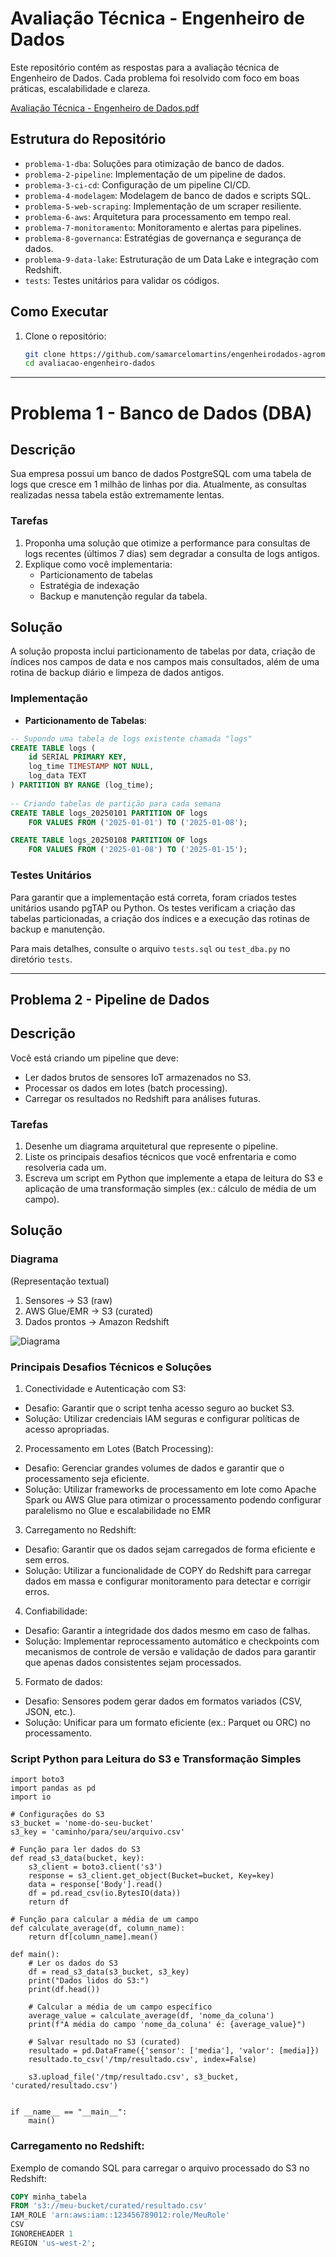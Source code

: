 # Avaliação Técnica - Engenheiro de Dados

Este repositório contém as respostas para a avaliação técnica de Engenheiro de Dados. Cada problema foi resolvido com foco em boas práticas, escalabilidade e clareza.

[Avaliação Técnica - Engenheiro de Dados.pdf](https://github.com/user-attachments/files/18404134/Avaliacao.Tecnica.-.Engenheiro.de.Dados.corrigida.pdf)


## Estrutura do Repositório
- `problema-1-dba`: Soluções para otimização de banco de dados.
- `problema-2-pipeline`: Implementação de um pipeline de dados.
- `problema-3-ci-cd`: Configuração de um pipeline CI/CD.
- `problema-4-modelagem`: Modelagem de banco de dados e scripts SQL.
- `problema-5-web-scraping`: Implementação de um scraper resiliente.
- `problema-6-aws`: Arquitetura para processamento em tempo real.
- `problema-7-monitoramento`: Monitoramento e alertas para pipelines.
- `problema-8-governanca`: Estratégias de governança e segurança de dados.
- `problema-9-data-lake`: Estruturação de um Data Lake e integração com Redshift.
- `tests`: Testes unitários para validar os códigos.

## Como Executar
1. Clone o repositório:
   ```bash
   git clone https://github.com/samarcelomartins/engenheirodados-agromercantil.git
   cd avaliacao-engenheiro-dados

___________
# Problema 1 - Banco de Dados (DBA)

## Descrição
Sua empresa possui um banco de dados PostgreSQL com uma tabela de logs que cresce em 1 milhão de linhas por dia. Atualmente, as consultas realizadas nessa tabela estão extremamente lentas.

### Tarefas
1. Proponha uma solução que otimize a performance para consultas de logs recentes (últimos 7 dias) sem degradar a consulta de logs antigos.
2. Explique como você implementaria:
   - Particionamento de tabelas
   - Estratégia de indexação
   - Backup e manutenção regular da tabela.


## Solução
A solução proposta inclui particionamento de tabelas por data, criação de índices nos campos de data e nos campos mais consultados, além de uma rotina de backup diário e limpeza de dados antigos.

### Implementação

- **Particionamento de Tabelas**:
```sql
-- Supondo uma tabela de logs existente chamada "logs"
CREATE TABLE logs (
    id SERIAL PRIMARY KEY,
    log_time TIMESTAMP NOT NULL,
    log_data TEXT
) PARTITION BY RANGE (log_time);
 
-- Criando tabelas de partição para cada semana
CREATE TABLE logs_20250101 PARTITION OF logs
    FOR VALUES FROM ('2025-01-01') TO ('2025-01-08');

CREATE TABLE logs_20250108 PARTITION OF logs
    FOR VALUES FROM ('2025-01-08') TO ('2025-01-15');
```

### Testes Unitários
Para garantir que a implementação está correta, foram criados testes unitários usando pgTAP ou Python. Os testes verificam a criação das tabelas particionadas, a criação dos índices e a execução das rotinas de backup e manutenção.

Para mais detalhes, consulte o arquivo `tests.sql` ou `test_dba.py` no diretório `tests`.

_________

## Problema 2 - Pipeline de Dados

## Descrição 
Você está criando um pipeline que deve:
- Ler dados brutos de sensores IoT armazenados no S3.
- Processar os dados em lotes (batch processing).
- Carregar os resultados no Redshift para análises futuras.

### Tarefas
1. Desenhe um diagrama arquitetural que represente o pipeline.
2. Liste os principais desafios técnicos que você enfrentaria e como resolveria cada um.
3. Escreva um script em Python que implemente a etapa de leitura do S3 e aplicação de uma transformação simples (ex.: cálculo de média de um campo).

## Solução

### Diagrama

(Representação textual)
1. Sensores → S3 (raw)
2. AWS Glue/EMR → S3 (curated)
3. Dados prontos → Amazon Redshift

![Diagrama](https://github.com/user-attachments/assets/a2bde838-09a6-4bbe-8230-c602bef889f9)

### Principais Desafios Técnicos e Soluções

1. Conectividade e Autenticação com S3:
* Desafio: Garantir que o script tenha acesso seguro ao bucket S3.
* Solução: Utilizar credenciais IAM seguras e configurar políticas de acesso apropriadas.

2. Processamento em Lotes (Batch Processing):
* Desafio: Gerenciar grandes volumes de dados e garantir que o processamento seja eficiente.
* Solução: Utilizar frameworks de processamento em lote como Apache Spark ou AWS Glue para otimizar o processamento podendo configurar paralelismo no Glue e escalabilidade no EMR

3. Carregamento no Redshift:
* Desafio: Garantir que os dados sejam carregados de forma eficiente e sem erros.
* Solução: Utilizar a funcionalidade de COPY do Redshift para carregar dados em massa e configurar monitoramento para detectar e corrigir erros.

4. Confiabilidade:
* Desafio: Garantir a integridade dos dados mesmo em caso de falhas.
* Solução: Implementar reprocessamento automático e checkpoints com mecanismos de controle de versão e validação de dados para garantir que apenas dados consistentes sejam processados.

5. Formato de dados:
* Desafio: Sensores podem gerar dados em formatos variados (CSV, JSON, etc.).
* Solução: Unificar para um formato eficiente (ex.: Parquet ou ORC) no processamento.

### Script Python para Leitura do S3 e Transformação Simples
```
import boto3
import pandas as pd
import io

# Configurações do S3
s3_bucket = 'nome-do-seu-bucket'
s3_key = 'caminho/para/seu/arquivo.csv'

# Função para ler dados do S3
def read_s3_data(bucket, key):
    s3_client = boto3.client('s3')
    response = s3_client.get_object(Bucket=bucket, Key=key)
    data = response['Body'].read()
    df = pd.read_csv(io.BytesIO(data))
    return df

# Função para calcular a média de um campo
def calculate_average(df, column_name):
    return df[column_name].mean()

def main():
    # Ler os dados do S3
    df = read_s3_data(s3_bucket, s3_key)
    print("Dados lidos do S3:")
    print(df.head())

    # Calcular a média de um campo específico
    average_value = calculate_average(df, 'nome_da_coluna')
    print(f"A média do campo 'nome_da_coluna' é: {average_value}")

    # Salvar resultado no S3 (curated)
    resultado = pd.DataFrame({'sensor': ['media'], 'valor': [media]})
    resultado.to_csv('/tmp/resultado.csv', index=False)

    s3.upload_file('/tmp/resultado.csv', s3_bucket, 'curated/resultado.csv')


if __name__ == "__main__":
    main()
```
 ### Carregamento no Redshift:
Exemplo de comando SQL para carregar o arquivo processado do S3 no Redshift:
```sql
COPY minha_tabela
FROM 's3://meu-bucket/curated/resultado.csv'
IAM_ROLE 'arn:aws:iam::123456789012:role/MeuRole'
CSV
IGNOREHEADER 1
REGION 'us-west-2';
```
